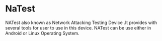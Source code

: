 # NaTest
NATest also known as Network Attacking Testing Device .It provides with several tools for user to use in this device. NATest can be use either in Android or Linux Operating System. 

